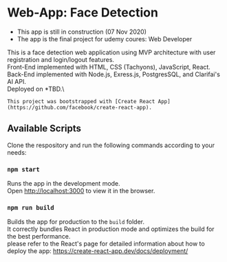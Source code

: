 # Web-App: Face Detection
* This app is still in construction (07 Nov 2020)
* The app is the final project for udemy coures: Web Developer

This is a face detection web application using MVP architecture with user registration and login/logout features.\
Front-End implemented with HTML, CSS (Tachyons), JavaScript, React.\
Back-End implemented with Node.js, Exress.js, PostgresSQL, and Clarifai's AI API.\
Deployed on *TBD.\

`This project was bootstrapped with [Create React App](https://github.com/facebook/create-react-app).`

## Available Scripts

Clone the respository and run the following commands according to your needs:

### `npm start`
Runs the app in the development mode.\
Open [http://localhost:3000](http://localhost:3000) to view it in the browser.

### `npm run build`
Builds the app for production to the `build` folder.\
It correctly bundles React in production mode and optimizes the build for the best performance.\
please refer to the React's page for detailed information about how to deploy the app: https://create-react-app.dev/docs/deployment/


